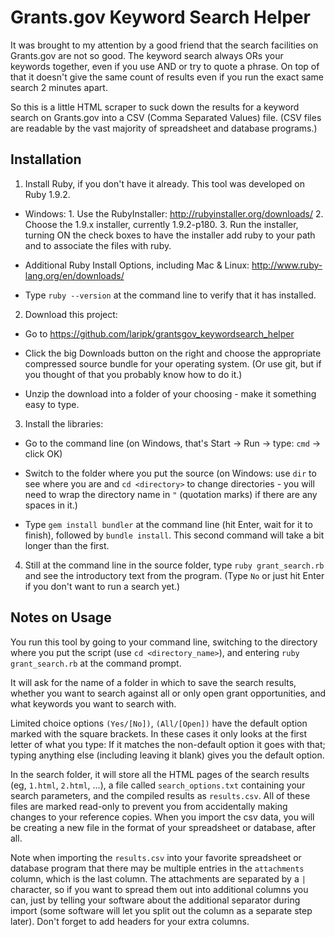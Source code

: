 Grants.gov Keyword Search Helper
================================

It was brought to my attention by a good friend that the search facilities on Grants.gov are not so good. 
The keyword search always ORs your keywords together, even if you use AND or try to quote a phrase. 
On top of that it doesn't give the same count of results even if you run the exact same search 2 minutes apart.

So this is a little HTML scraper to suck down the results for a keyword search on Grants.gov into a CSV (Comma Separated Values) file. (CSV files are readable by the vast majority of spreadsheet and database programs.)

Installation
------------

1. Install Ruby, if you don't have it already. This tool was developed on Ruby 1.9.2.

  - Windows: 
        1. Use the RubyInstaller: http://rubyinstaller.org/downloads/
        2. Choose the 1.9.x installer, currently 1.9.2-p180.
        3. Run the installer, turning ON the check boxes to have the installer add ruby to your path and to associate the files with ruby.

  - Additional Ruby Install Options, including Mac & Linux: http://www.ruby-lang.org/en/downloads/
  
  - Type `ruby --version` at the command line to verify that it has installed.

2. Download this project: 

  - Go to https://github.com/laripk/grantsgov_keywordsearch_helper
  
  - Click the big Downloads button on the right and choose the appropriate compressed source bundle for your operating system. (Or use git, but if you thought of that you probably know how to do it.)
  
  - Unzip the download into a folder of your choosing - make it something easy to type.
  
3. Install the libraries:

  - Go to the command line (on Windows, that's Start -> Run -> type: `cmd` -> click OK)

  - Switch to the folder where you put the source (on Windows: use `dir` to see where you are and `cd <directory>` to change directories - you will need to wrap the directory name in `"` (quotation marks) if there are any spaces in it.)

  - Type `gem install bundler` at the command line (hit Enter, wait for it to finish), followed by `bundle install`. This second command will take a bit longer than the first.

4. Still at the command line in the source folder, type `ruby grant_search.rb` and see the introductory text from the program. (Type `No` or just hit Enter if you don't want to run a search yet.)

Notes on Usage
--------------

You run this tool by going to your command line, 
switching to the directory where you put the script (use `cd <directory_name>`), 
and entering `ruby grant_search.rb` at the command prompt.

It will ask for the name of a folder in which to save the search results, 
whether you want to search against all or only open grant opportunities, 
and what keywords you want to search with. 

Limited choice options `(Yes/[No])`, `(All/[Open])` have the default option marked with the square brackets.
In these cases it only looks at the first letter of what you type: 
If it matches the non-default option it goes with that; 
typing anything else (including leaving it blank) gives you the default option.

In the search folder, it will store all the HTML pages of the search results (eg, `1.html`, `2.html`, ...), 
a file called `search_options.txt` containing your search parameters, 
and the compiled results as `results.csv`. 
All of these files are marked read-only to prevent you from accidentally making changes 
to your reference copies. When you import the csv data, you will be creating a new file 
in the format of your spreadsheet or database, after all.

Note when importing the `results.csv` into your favorite spreadsheet or database program 
that there may be multiple entries in the `attachments` column, which is the last column. 
The attachments are separated by a `|` character, 
so if you want to spread them out into additional columns you can, 
just by telling your software about the additional separator during import 
(some software will let you split out the column as a separate step later). 
Don't forget to add headers for your extra columns.


